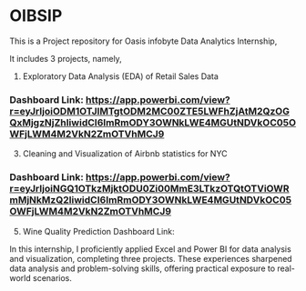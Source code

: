 # OIBSIP
This is a Project repository for Oasis infobyte Data Analytics Internship,

It includes 3 projects, namely,
1. Exploratory Data Analysis (EDA) of Retail Sales Data
### Dashboard Link: https://app.powerbi.com/view?r=eyJrIjoiODM1OTJlMTgtODM2MC00ZTE5LWFhZjAtM2QzOGQxMjgzNjZhIiwidCI6ImRmODY3OWNkLWE4MGUtNDVkOC05OWFjLWM4M2VkN2ZmOTVhMCJ9
3. Cleaning and Visualization of Airbnb statistics for NYC
### Dashboard Link: https://app.powerbi.com/view?r=eyJrIjoiNGQ1OTkzMjktODU0Zi00MmE3LTkzOTQtOTViOWRmMjNkMzQ2IiwidCI6ImRmODY3OWNkLWE4MGUtNDVkOC05OWFjLWM4M2VkN2ZmOTVhMCJ9
5. Wine Quality Prediction
Dashboard Link: 

In this internship, I proficiently applied Excel and Power BI for data analysis and visualization, completing three projects. These experiences sharpened data analysis and problem-solving skills, offering practical exposure to real-world scenarios.

